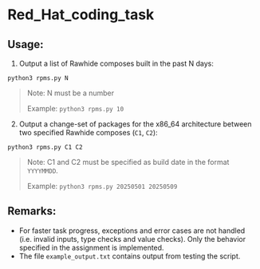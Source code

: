 # Red_Hat_coding_task

## Usage:
1. Output a list of Rawhide composes built in the past N days:

`python3 rpms.py N`

> Note: N must be a number
> 
> Example: `python3 rpms.py 10`

2. Output a change-set of packages for the x86_64 architecture between two specified
Rawhide composes (`C1`, `C2`):

`python3 rpms.py C1 C2`

> Note: C1 and C2 must be specified as build date in the format `YYYYMMDD`.
> 
> Example: `python3 rpms.py 20250501 20250509`

## Remarks:
- For faster task progress, exceptions and error cases are not handled (i.e. invalid inputs, type checks and value checks). Only the behavior specified in the assignment is implemented.
- The file `example_output.txt` contains output from testing the script.
